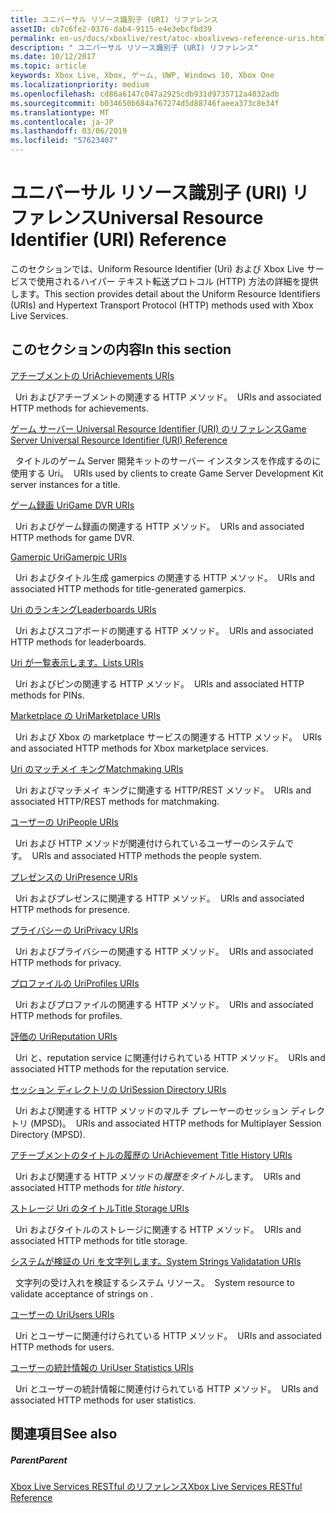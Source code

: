 ```yaml
---
title: ユニバーサル リソース識別子 (URI) リファレンス
assetID: cb7c6fe2-0376-dab4-9115-e4e3ebcfbd39
permalink: en-us/docs/xboxlive/rest/atoc-xboxlivews-reference-uris.html
description: " ユニバーサル リソース識別子 (URI) リファレンス"
ms.date: 10/12/2017
ms.topic: article
keywords: Xbox Live, Xbox, ゲーム, UWP, Windows 10, Xbox One
ms.localizationpriority: medium
ms.openlocfilehash: cd86a6147c047a2925cdb931d9735712a4032adb
ms.sourcegitcommit: b034650b684a767274d5d88746faeea373c8e34f
ms.translationtype: MT
ms.contentlocale: ja-JP
ms.lasthandoff: 03/06/2019
ms.locfileid: "57623407"
---
```

# <a name="universal-resource-identifier-uri-reference"></a><span data-ttu-id="5de59-104">ユニバーサル リソース識別子 (URI) リファレンス</span><span class="sxs-lookup"><span data-stu-id="5de59-104">Universal Resource Identifier (URI) Reference</span></span>

<span data-ttu-id="5de59-105">このセクションでは、Uniform Resource Identifier (Uri) および Xbox Live サービスで使用されるハイパー テキスト転送プロトコル (HTTP) 方法の詳細を提供します。</span><span class="sxs-lookup"><span data-stu-id="5de59-105">This section provides detail about the Uniform Resource Identifiers (URIs) and Hypertext Transport Protocol (HTTP) methods used with Xbox Live Services.</span></span>

<a id="ID4EAB"></a>


## <a name="in-this-section"></a><span data-ttu-id="5de59-106">このセクションの内容</span><span class="sxs-lookup"><span data-stu-id="5de59-106">In this section</span></span>

[<span data-ttu-id="5de59-107">アチーブメントの Uri</span><span class="sxs-lookup"><span data-stu-id="5de59-107">Achievements URIs</span></span>](achievements/atoc-reference-achievementsv2.md)

<span data-ttu-id="5de59-108">&nbsp;&nbsp;Uri およびアチーブメントの関連する HTTP メソッド。</span><span class="sxs-lookup"><span data-stu-id="5de59-108">&nbsp;&nbsp;URIs and associated HTTP methods for achievements.</span></span>

[<span data-ttu-id="5de59-109">ゲーム サーバー Universal Resource Identifier (URI) のリファレンス</span><span class="sxs-lookup"><span data-stu-id="5de59-109">Game Server Universal Resource Identifier (URI) Reference</span></span>](gsdk/atoc-gsdk-uri-reference.md)

<span data-ttu-id="5de59-110">&nbsp;&nbsp;タイトルのゲーム Server 開発キットのサーバー インスタンスを作成するのに使用する Uri。</span><span class="sxs-lookup"><span data-stu-id="5de59-110">&nbsp;&nbsp;URIs used by clients to create Game Server Development Kit server instances for a title.</span></span>

[<span data-ttu-id="5de59-111">ゲーム録画 Uri</span><span class="sxs-lookup"><span data-stu-id="5de59-111">Game DVR URIs</span></span>](dvr/atoc-reference-dvr.md)

<span data-ttu-id="5de59-112">&nbsp;&nbsp;Uri およびゲーム録画の関連する HTTP メソッド。</span><span class="sxs-lookup"><span data-stu-id="5de59-112">&nbsp;&nbsp;URIs and associated HTTP methods for game DVR.</span></span>

[<span data-ttu-id="5de59-113">Gamerpic Uri</span><span class="sxs-lookup"><span data-stu-id="5de59-113">Gamerpic URIs</span></span>](gamerpic/atoc-reference-gamerpic.md)

<span data-ttu-id="5de59-114">&nbsp;&nbsp;Uri およびタイトル生成 gamerpics の関連する HTTP メソッド。</span><span class="sxs-lookup"><span data-stu-id="5de59-114">&nbsp;&nbsp;URIs and associated HTTP methods for title-generated gamerpics.</span></span>

[<span data-ttu-id="5de59-115">Uri のランキング</span><span class="sxs-lookup"><span data-stu-id="5de59-115">Leaderboards URIs</span></span>](leaderboard/atoc-reference-leaderboard.md)

<span data-ttu-id="5de59-116">&nbsp;&nbsp;Uri およびスコアボードの関連する HTTP メソッド。</span><span class="sxs-lookup"><span data-stu-id="5de59-116">&nbsp;&nbsp;URIs and associated HTTP methods for leaderboards.</span></span>

[<span data-ttu-id="5de59-117">Uri が一覧表示します。</span><span class="sxs-lookup"><span data-stu-id="5de59-117">Lists URIs</span></span>](lists/atoc-reference-lists.md)

<span data-ttu-id="5de59-118">&nbsp;&nbsp;Uri およびピンの関連する HTTP メソッド。</span><span class="sxs-lookup"><span data-stu-id="5de59-118">&nbsp;&nbsp;URIs and associated HTTP methods for PINs.</span></span>

[<span data-ttu-id="5de59-119">Marketplace の Uri</span><span class="sxs-lookup"><span data-stu-id="5de59-119">Marketplace URIs</span></span>](marketplace/atoc-reference-marketplace.md)

<span data-ttu-id="5de59-120">&nbsp;&nbsp;Uri および Xbox の marketplace サービスの関連する HTTP メソッド。</span><span class="sxs-lookup"><span data-stu-id="5de59-120">&nbsp;&nbsp;URIs and associated HTTP methods for Xbox marketplace services.</span></span>

[<span data-ttu-id="5de59-121">Uri のマッチメイ キング</span><span class="sxs-lookup"><span data-stu-id="5de59-121">Matchmaking URIs</span></span>](matchtickets/atoc-reference-matchtickets.md)

<span data-ttu-id="5de59-122">&nbsp;&nbsp;Uri およびマッチメイ キングに関連する HTTP/REST メソッド。</span><span class="sxs-lookup"><span data-stu-id="5de59-122">&nbsp;&nbsp;URIs and associated HTTP/REST methods for matchmaking.</span></span>

[<span data-ttu-id="5de59-123">ユーザーの Uri</span><span class="sxs-lookup"><span data-stu-id="5de59-123">People URIs</span></span>](people/atoc-reference-people.md)

<span data-ttu-id="5de59-124">&nbsp;&nbsp;Uri および HTTP メソッドが関連付けられているユーザーのシステムです。</span><span class="sxs-lookup"><span data-stu-id="5de59-124">&nbsp;&nbsp;URIs and associated HTTP methods the people system.</span></span>

[<span data-ttu-id="5de59-125">プレゼンスの Uri</span><span class="sxs-lookup"><span data-stu-id="5de59-125">Presence URIs</span></span>](presence/atoc-reference-presence.md)

<span data-ttu-id="5de59-126">&nbsp;&nbsp;Uri およびプレゼンスに関連する HTTP メソッド。</span><span class="sxs-lookup"><span data-stu-id="5de59-126">&nbsp;&nbsp;URIs and associated HTTP methods for presence.</span></span>

[<span data-ttu-id="5de59-127">プライバシーの Uri</span><span class="sxs-lookup"><span data-stu-id="5de59-127">Privacy URIs</span></span>](privacy/atoc-reference-privacyv2.md)

<span data-ttu-id="5de59-128">&nbsp;&nbsp;Uri およびプライバシーの関連する HTTP メソッド。</span><span class="sxs-lookup"><span data-stu-id="5de59-128">&nbsp;&nbsp;URIs and associated HTTP methods for privacy.</span></span>

[<span data-ttu-id="5de59-129">プロファイルの Uri</span><span class="sxs-lookup"><span data-stu-id="5de59-129">Profiles URIs</span></span>](profileV2/atoc-reference-profiles.md)

<span data-ttu-id="5de59-130">&nbsp;&nbsp;Uri およびプロファイルの関連する HTTP メソッド。</span><span class="sxs-lookup"><span data-stu-id="5de59-130">&nbsp;&nbsp;URIs and associated HTTP methods for profiles.</span></span>

[<span data-ttu-id="5de59-131">評価の Uri</span><span class="sxs-lookup"><span data-stu-id="5de59-131">Reputation URIs</span></span>](reputation/atoc-reference-reputation.md)

<span data-ttu-id="5de59-132">&nbsp;&nbsp;Uri と、reputation service に関連付けられている HTTP メソッド。</span><span class="sxs-lookup"><span data-stu-id="5de59-132">&nbsp;&nbsp;URIs and associated HTTP methods for the reputation service.</span></span>

[<span data-ttu-id="5de59-133">セッション ディレクトリの Uri</span><span class="sxs-lookup"><span data-stu-id="5de59-133">Session Directory URIs</span></span>](sessiondirectory/atoc-reference-sessiondirectory.md)

<span data-ttu-id="5de59-134">&nbsp;&nbsp;Uri および関連する HTTP メソッドのマルチ プレーヤーのセッション ディレクトリ (MPSD)。</span><span class="sxs-lookup"><span data-stu-id="5de59-134">&nbsp;&nbsp;URIs and associated HTTP methods for Multiplayer Session Directory (MPSD).</span></span>

[<span data-ttu-id="5de59-135">アチーブメントのタイトルの履歴の Uri</span><span class="sxs-lookup"><span data-stu-id="5de59-135">Achievement Title History URIs</span></span>](titlehistory/atoc-reference-titlehistoryv2.md)

<span data-ttu-id="5de59-136">&nbsp;&nbsp;Uri および関連する HTTP メソッドの*履歴をタイトル*します。</span><span class="sxs-lookup"><span data-stu-id="5de59-136">&nbsp;&nbsp;URIs and associated HTTP methods for *title history*.</span></span>

[<span data-ttu-id="5de59-137">ストレージ Uri のタイトル</span><span class="sxs-lookup"><span data-stu-id="5de59-137">Title Storage URIs</span></span>](storage/atoc-reference-storagev2.md)

<span data-ttu-id="5de59-138">&nbsp;&nbsp;Uri およびタイトルのストレージに関連する HTTP メソッド。</span><span class="sxs-lookup"><span data-stu-id="5de59-138">&nbsp;&nbsp;URIs and associated HTTP methods for title storage.</span></span>

[<span data-ttu-id="5de59-139">システムが検証の Uri を文字列します。</span><span class="sxs-lookup"><span data-stu-id="5de59-139">System Strings Validatation URIs</span></span>](stringserver/atoc-reference-systemstringsvalidate.md)

<span data-ttu-id="5de59-140">&nbsp;&nbsp;文字列の受け入れを検証するシステム リソース。</span><span class="sxs-lookup"><span data-stu-id="5de59-140">&nbsp;&nbsp;System resource to validate acceptance of strings on .</span></span>

[<span data-ttu-id="5de59-141">ユーザーの Uri</span><span class="sxs-lookup"><span data-stu-id="5de59-141">Users URIs</span></span>](users/atoc-reference-users.md)

<span data-ttu-id="5de59-142">&nbsp;&nbsp;Uri とユーザーに関連付けられている HTTP メソッド。</span><span class="sxs-lookup"><span data-stu-id="5de59-142">&nbsp;&nbsp;URIs and associated HTTP methods for users.</span></span>

[<span data-ttu-id="5de59-143">ユーザーの統計情報の Uri</span><span class="sxs-lookup"><span data-stu-id="5de59-143">User Statistics URIs</span></span>](userstats/atoc-reference-userstats.md)

<span data-ttu-id="5de59-144">&nbsp;&nbsp;Uri とユーザーの統計情報に関連付けられている HTTP メソッド。</span><span class="sxs-lookup"><span data-stu-id="5de59-144">&nbsp;&nbsp;URIs and associated HTTP methods for user statistics.</span></span>

<a id="ID4E5C"></a>


## <a name="see-also"></a><span data-ttu-id="5de59-145">関連項目</span><span class="sxs-lookup"><span data-stu-id="5de59-145">See also</span></span>

<a id="ID4EAD"></a>


##### <a name="parent"></a><span data-ttu-id="5de59-146">Parent</span><span class="sxs-lookup"><span data-stu-id="5de59-146">Parent</span></span>

[<span data-ttu-id="5de59-147">Xbox Live Services RESTful のリファレンス</span><span class="sxs-lookup"><span data-stu-id="5de59-147">Xbox Live Services RESTful Reference</span></span>](../atoc-xboxlivews-reference.md)
